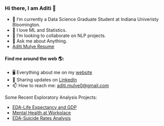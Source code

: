 <!-- [![Matrix SVG](https://raw.githubusercontent.com/rodrigograca31/rodrigograca31/master/matrix.svg)](https://www.youtube.com/watch?v=SDkAGkd4NLc) 
 -->
### Hi there, I am Aditi 👋

- 🔭 I’m currently a Data Science Graduate Student at Indiana Univeristy Bloomington.
- 🌱 I love ML and Statistics.
- 👯 I’m looking to collaborate on NLP projects.
- 💬 Ask me about Anything.
- <a href="https://www.aditimulye.com/_files/ugd/0ee56c_943679ac4a6d41f3987fcdbc4c98932e.pdf" target="_blank">Aditi Mulye Resume</a>


#### Find me around the web 🌎:
- 🖥 Everything about me on my <a href="https://www.aditimulye.com/">website</a> 
- 💼 Sharing updates on <a href="https://www.linkedin.com/in/aditi-mulye-a93038138/">LinkedIn</a> 
- 📫 How to reach me: aditi.mulye0@gmail.com 



Some Recent Exploratory Analysis Projects:
- <a href="https://www.aditimulye.com/_files/ugd/0ee56c_38a52a7bdc7e4e6d9c9ffe464b2ad3ac.pdf">EDA-Life Expectancy and GDP</a>
- <a href="https://www.kaggle.com/code/aditimulye/mental-health-at-workplace/notebook" target="_blank">Mental Health at Workplace</a>
- <a href="https://www.aditimulye.com/_files/ugd/0ee56c_0df2360735454d4f940102a0c02b6889.pdf">EDA-Suicide Rates Analysis</a>
